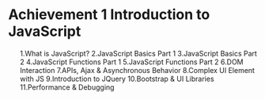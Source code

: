 <h1> Achievement 1 Introduction to JavaScript</h1>
<ul>
1.What is JavaScript?
2.JavaScript Basics Part 1
3.JavaScript Basics Part 2 
4.JavaScript Functions Part 1 
5.JavaScript Functions Part 2 
6.DOM Interaction
7.APIs, Ajax & Asynchronous Behavior
8.Complex UI Element with JS 
9.Introduction to JQuery
10.Bootstrap & UI Libraries
11.Performance & Debugging
</ul>
